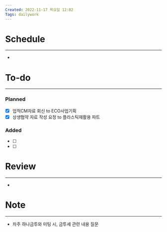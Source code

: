 ```yaml
---
Created: 2022-11-17 목요일 12:02
Tags: dailywork
---
```


# Schedule
---
- 


# To-do
---
### Planned
- [x] 업적CM자료 회신 to ECO사업기획 
- [x] 상생협약 자료 작성 요청 to 플라스틱재활용 파트

### Added
- [ ] 
- [ ] 


# Review
---
- 


# Note
---
- 차주 하나금투와 미팅 시, 금투세 관련 내용 질문